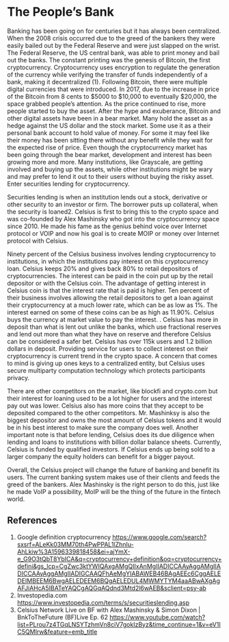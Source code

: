 # The People’s Bank

Banking has been going on for centuries but it has always been centralized.  When the 2008 crisis occurred due to the greed of the bankers they were easily bailed out by the Federal Reserve and were just slapped on the wrist.  The Federal Reserve, the US central bank, was able to print money and bail out the banks.  The constant printing was the genesis of Bitcoin, the first cryptocurrency.  Cryptocurrency uses encryption to regulate the generation of the currency while verifying the transfer of funds independently of a bank, making it decentralized (1).  Following Bitcoin, there were multiple digital currencies that were introduced.  In 2017, due to the increase in price of the Bitcoin from 8 cents to $5000 to $10,000 to eventually $20,000, the space grabbed people’s attention.  As the price continued to rise, more people started to buy the asset.   After the hype and exuberance, Bitcoin and other digital assets have been in a bear market.  Many hold the asset as a hedge against the US dollar and the stock market.  Some use it as a their personal bank account to hold value of money.  For some it may feel like their money has been sitting there without any benefit while they wait for the expected rise of price.  Even though the cryptocurrency market has been going through the bear market, development and interest has been growing more and more.  Many institutions, like Grayscale, are getting involved and buying up the assets, while other institutions might be wary and may prefer to lend it out to their users without buying the risky asset.  Enter securities lending for cryptocurrency.

Securities lending is when an institution lends out a stock, derivative or other security to an investor or firm.   The borrower puts up collateral, when the security is loaned2.  Celsius is first to bring this to the crypto space and was co-founded by Alex Mashinsky who got into the cryptocurrency space since 2010.  He made his fame as the genius behind voice over Internet protocol or VOIP and now his goal is to create MOIP or money over Internet protocol with Celsius.  

 Ninety percent of the Celsius business involves lending cryptocurrency to institutions, in which the institutions pay interest on this cryptocurrency loan.   Celsius keeps 20% and gives back 80% to retail depositors of cryptocurrencies.  The interest can be paid in the coin put up by the retail depositor or with the Celsius coin.  The advantage of getting interest in Celsius coin is that the interest rate that is paid is higher.  Ten percent of their business involves allowing the retail depositors to get a loan against their cryptocurrency at a much lower rate, which can be as low as 1%.  The interest earned on some of these coins can be as high as 11.90%.   Celsius buys the currency at market value to pay the interest.  .  Celsius has more in deposit than what is lent out unlike the banks, which use fractional reserves and lend out more than what they have on reserve and therefore Celsius can be considered a safer bet.  Celsius has over 115k users and 1.2 billion dollars in deposit.   Providing service for users to collect interest on their cryptocurrency is current trend in the crypto space.  A concern that comes to mind is giving up ones keys to a centralized entity, but Celsius uses secure multiparty computation technology which protects participants privacy.

There are other competitors on the market, like blockfi and crypto.com but their interest for loaning used to be a lot higher for users and the interest pay out was lower. Celsius also has more coins that they accept to be deposited compared to the other competitors.  Mr. Mashinksy is also the biggest depositor and owns the most amount of Celsius tokens and it would be in his best interest to make sure the company does well.  Another important note is that before lending, Celsius does its due diligence when lending and loans to institutions with billion dollar balance sheets.  Currently, Celsius is funded by qualified investors.  If Celsius ends up being sold to a larger company the equity holders can benefit for a bigger payout.
	
Overall, the Celsius project will change the future of banking and benefit its users.  The current banking system makes use of their clients and feeds the greed of the bankers.  Alex Mashinsky is the right person to do this, just like he made VoIP a possibility, MoIP will be the thing of the future in the fintech world.


## References
1) Google definition cryptocurrency 
https://www.google.com/search?sxsrf=ALeKk03MM70th4PwPPAL1lZhnIu-AhLkiw%3A1596339818458&ei=ajYmX-e_G9O3tQbT8YbICA&q=cryptocurrency+definition&oq=cryptocurrency+defini&gs_lcp=CgZwc3ktYWIQAxgAMgQIIxAnMgIIADICCAAyAggAMgIIADICCAAyAggAMgIIADIGCAAQFhAeMgYIABAWEB46BAgAEEc6CggAELEDEIMBEEM6BwgAELEDEEM6BQgAELEDUL4MWMYTYM4aaABwAXgAgAFJiAHcA5IBATeYAQCgAQGqAQdnd3Mtd2l6wAEB&sclient=psy-ab
2) Investopedia.com https://www.investopedia.com/terms/s/securitieslending.asp
3) Celsius Network Live on BF with Alex Mashinsky & Simon Dixon | BnkToTheFuture 
(BF)Live Ep. 62 https://www.youtube.com/watch?list=PLrou7z4TGqLNSYTzhmVn8ciV7gokIzByz&time_continue=1&v=eV1IC5QMIrw&feature=emb_title
